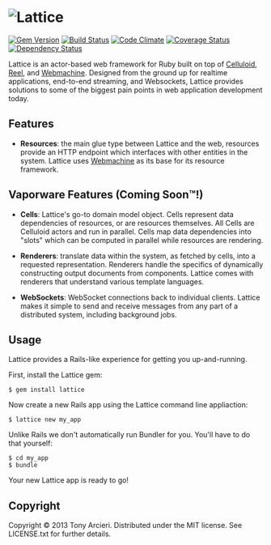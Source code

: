 ![Lattice](https://github.com/celluloid/lattice/raw/master/logo.png)
==========
[![Gem Version](https://badge.fury.io/rb/lattice.png)](http://rubygems.org/gems/lattice)
[![Build Status](https://secure.travis-ci.org/celluloid/lattice.png?branch=master)](http://travis-ci.org/celluloid/lattice)
[![Code Climate](https://codeclimate.com/github/celluloid/lattice.png)](https://codeclimate.com/github/celluloid/lattice)
[![Coverage Status](https://coveralls.io/repos/celluloid/lattice/badge.png)](https://coveralls.io/r/celluloid/lattice)
[![Dependency Status](https://gemnasium.com/celluloid/lattice.png)](https://gemnasium.com/celluloid/lattice)

Lattice is an actor-based web framework for Ruby built on top of
[Celluloid][celluloid], [Reel][reel], and [Webmachine][webmachine]. Designed
from the ground up for realtime applications, end-to-end streaming, and
Websockets, Lattice provides solutions to some of the biggest pain points in
web application development today.

[celluloid]: https://github.com/celluloid/celluloid/
[reel]: https://github.com/celluloid/reel
[webmachine]: https://github.com/seancribbs/webmachine-ruby/

## Features

* **Resources**: the main glue type between Lattice and the web, resources
  provide an HTTP endpoint which interfaces with other entities in the system.
  Lattice uses [Webmachine][webmachine] as its base for its resource framework.

[webmachine]: https://github.com/seancribbs/webmachine-ruby

## Vaporware Features (Coming Soon™!)

* **Cells**: Lattice's go-to domain model object. Cells represent data
  dependencies of resources, or are resources themselves. All Cells are
  Celluloid actors and run in parallel. Cells map data dependencies into "slots"
  which can be computed in parallel while resources are rendering.

[futures]: https://github.com/celluloid/celluloid/wiki/futures
[decent_exposure]: https://github.com/voxdolo/decent_exposure

* **Renderers**: translate data within the system, as fetched by cells, into
  a requested representation. Renderers handle the specifics of dynamically
  constructing output documents from components. Lattice comes with renderers
  that understand various template languages.

* **WebSockets**: WebSocket connections back to individual clients. Lattice
  makes it simple to send and receive messages from any part of a distributed
  system, including background jobs.

Usage
-----

Lattice provides a Rails-like experience for getting you up-and-running.

First, install the Lattice gem:

```
$ gem install lattice
```

Now create a new Rails app using the Lattice command line appliaction:

```
$ lattice new my_app
```

Unlike Rails we don't automatically run Bundler for you. You'll have to do
that yourself:

```
$ cd my_app
$ bundle
```

Your new Lattice app is ready to go!


Copyright
---------

Copyright © 2013 Tony Arcieri. Distributed under the MIT license.
See LICENSE.txt for further details.
